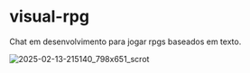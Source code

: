 # visual-rpg
Chat em desenvolvimento para jogar rpgs baseados em texto.

![2025-02-13-215140_798x651_scrot](https://github.com/user-attachments/assets/2a7fb473-77bc-47c5-acea-ef33935bcbd1)
